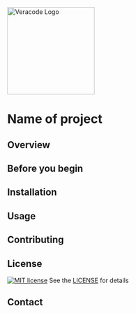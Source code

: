 <!-- README template for Marketplaces and Communities, such as GitHub and GitLab. 
Complete all Required sections and Delete any Optional sections you don't need. 
DO NOT CHANGE THE LICENSE SECTION. -->

<!-- The following <picture> element displays the Veracode logo for dark mode or light mode on sites, such as GitHub and GitLab, that support these modes. If the user switches to either mode, the appropriate logo automatically displays.
If you upload this README to a site that only supports dark mode or light mode, but not both, or does not support either mode, the site displays the image defined for the <img> element (required).
If necessary, you can remove or comment-out the <source> elements that do not apply to your site. -->

<picture>
    <source media="(prefers-color-scheme: dark)" srcset="https://docs.veracode.com/img/Veracode_Docs_Logo_Dark_Mode.svg" height="200" width="200">
    <source media="(prefers-color-scheme: light)" srcset="https://docs.veracode.com/img/Veracode_Docs_Logo_Light_Mode.svg" height="200" width="200">
    <img alt="Veracode Logo" src="https://docs.veracode.com/img/Veracode_Docs_Logo_Light_Mode.svg" height="200" width="200">
</picture>


# Name of project
<!-- Required. Replace "Name of project" with the official Veracode product name. If you don't
know the official name for your product, contact the Product Marketing team.

For example: Veracode for GitHub Actions. -->

## Overview
<!-- Required. Describe what this project is and why someone would use it. Begin with the product 
name, be brief, get to the point, and be sure to provide any important information users might need to know.

EXAMPLE: Veracode for GitHub Actions allows you to add Veracode Static Analysis and 
Pipeline Scan to your GitHub development pipeline. You can view any discovered flaws in your code on the Security tab on your GitHub repository. -->

## Before you begin

<!-- Optional. Only include if there are critical/Veracode-specific requirements that prevent
a user from installing or using this product.

EXAMPLE:
You must have [Veracode API credentials](https://docs.veracode.com/r/c_api_credentials3) to access Veracode. -->

## Installation

<!-- // Required. Procedure(s) for installing and configuring this product. If there are several
// installation and/or configuration steps, use a numbered list so that users can more easily 
// follow the sequence. If the installation involves multiple tasks/procedures, use level 3
// headings to group the tasks/procedures. To help users, particularly for something complicated, include screenshots.

For example:
### Clone this repository:

    git clone https://github.com/veracode/veracode-da-scanner-vars-example.git

### Install dependencies:

    cd veracode-da-scanner-vars-example
    pip install -r requirements.txt -->

## Usage

<!-- 
// Required. Explain how to use this product. Ideally, provide one or more commands or workflows 
// for accomplishing one or more goals. The content will vary by product, but could include
// example commands, a list of parameters (required and/or optional), or procedures. Each 
// parameter must include a description with possible values. For procedures, use numbered lists // and screenshots, as appropriate, so that users can more easily and successfully complete the
// workflow.

EXAMPLE:
If you have saved credentials as above you can add a new account-level scanner variable with:

    python veracode-da-scanner-vars.py -k PASSWORD -v 'hzZK2HgBC5@[
    
You can then list the defined variables with:

    python veracode-da-scanner-vars.py -l

Otherwise, you must set these environment variables before running `example.py`:

    export VERACODE_API_KEY_ID=<YOUR_API_KEY_ID>
    export VERACODE_API_KEY_SECRET=<YOUR_API_KEY_SECRET>
    python veracode-da-scanner-vars-example.py -l 
    -->

## Contributing
<!-- Optional. This section is TBD.-->

## License
<!-- Optional. The MIT License for official Veracode products. Only include with either official Veracode products or reusable Veracode code samples.
//The GitHub and GitLab UIs provide options for adding this MIT License.
[![MIT license](https://img.shields.io/badge/License-MIT-blue.svg)](LICENSE)

EXAMPLE: -->
[![MIT license](https://img.shields.io/badge/License-MIT-blue.svg)](LICENSE)
See the [LICENSE](https://github.com/veracode/.github/blob/main/LICENSE) for details

## Contact
<!-- ONLY include for official Veracode projects/products that our Veracode Community or Support personnel can actually support. DO NOT include for unofficial Veracode projects/products, such as personal projects, that Veracode cannot support.

Visit the [Veracode Community](https://community.veracode.com/). -->
